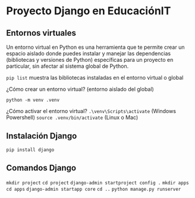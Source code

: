 # Proyecto Django en EducaciónIT

## Entornos virtuales

Un entorno virtual en Python es una herramienta 
que te permite crear un espacio aislado donde puedes instalar 
y manejar las dependencias (bibliotecas y versiones de Python) 
específicas para un proyecto en particular, sin afectar al sistema global de Python.

`pip list` muestra las bibliotecas instaladas en el entorno virtual o global

¿Cómo crear un entorno virtual? (entorno aislado del global)

`python -m venv .venv`

¿Cómo activar el entorno virtual?
`.\venv\Scripts\activate`  (Windows Powershell)
`source .venv/bin/activate` (Linux o Mac)

## Instalación Django

`pip install django`

## Comandos Django

`mkdir project`
`cd project`
`django-admin startproject config .`
`mkdir apps`
`cd apps`
`django-admin startapp core`
`cd ..`
`python manage.py runserver`

